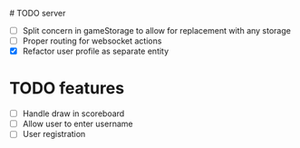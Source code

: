 # TODO server

- [ ] Split concern in gameStorage to allow for replacement with any storage
- [ ] Proper routing for websocket actions
- [x] Refactor user profile as separate entity

# TODO features

- [ ] Handle draw in scoreboard
- [ ] Allow user to enter username
- [ ] User registration 
